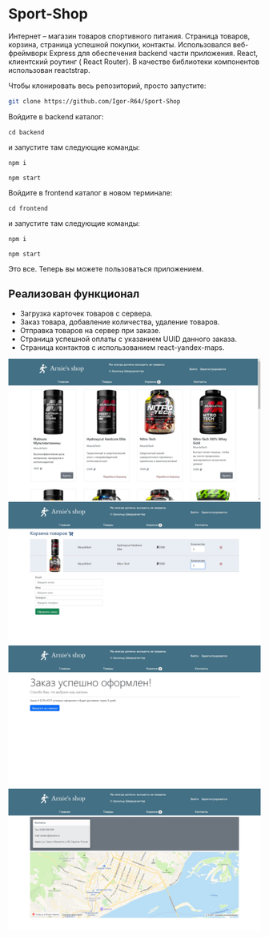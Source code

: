 # Sport-Shop

Интернет – магазин товаров спортивного питания. 
Страница товаров, корзина, страница успешной покупки, контакты.
Использовался веб-фреймворк Express для обеспечения backend части приложения.
React, клиентский роутинг ( React Router). В качестве библиотеки компонентов использован reactstrap. 



Чтобы клонировать весь репозиторий, просто запустите:

```bash
git clone https://github.com/Igor-R64/Sport-Shop
```

Войдите в backend каталог:
```
cd backend
```
и запустите там следующие команды:
```
npm i
```
```
npm start
```

Войдите в frontend каталог в новом терминале:
```
cd frontend
```
и запустите там следующие команды:
```
npm i
```
```
npm start
```

Это все. Теперь вы можете пользоваться приложением.

## Реализован функционал
* Загрузка карточек товаров с сервера.
* Заказ товара, добавление количества, удаление товаров.
* Отправка товаров на сервер при заказе.
* Страница успешной оплаты с указанием UUID данного заказа.
* Страница контактов с использованием react-yandex-maps.

![1](frontend/public/images/1.jpg)
![2](frontend/public/images/2.jpg)
![4](frontend/public/images/4.jpg)
![3](frontend/public/images/3.jpg)